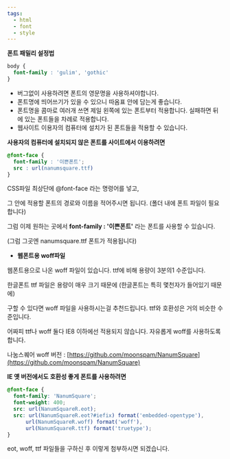 ```yaml
---
tags:
  - html
  - font
  - style
---
```

**폰트 패밀리 설정법**

```css
body {
  font-family : 'gulim', 'gothic'
}
```

- 버그없이 사용하려면 폰트의 영문명을 사용하셔야합니다.
- 폰트명에 띄어쓰기가 있을 수 있으니 따옴표 안에 담는게 좋습니다.
- 폰트명을 콤마로 여러개 쓰면 제일 왼쪽에 있는 폰트부터 적용합니다. 실패하면 뒤에 있는 폰트들을 차례로 적용합니다.
- 웹사이트 이용자의 컴퓨터에 설치가 된 폰트들을 적용할 수 있습니다.

**사용자의 컴퓨터에 설치되지 않은 폰트를 사이트에서 이용하려면**

```css
@font-face {
  font-family : '이쁜폰트';
  src : url(nanumsquare.ttf)
}
```

CSS파일 최상단에 @font-face 라는 명령어를 넣고,

그 안에 적용할 폰트의 경로와 이름을 적어주시면 됩니다. (폴더 내에 폰트 파일이 필요합니다)

그럼 이제 원하는 곳에서 **font-family : '이쁜폰트'** 라는 폰트를 사용할 수 있습니다.

(그럼 그곳엔 nanumsquare.ttf 폰트가 적용됩니다)

- **웹폰트용 woff파일**

웹폰트용으로 나온 woff 파일이 있습니다. ttf에 비해 용량이 3분의1 수준입니다.

한글폰트 ttf 파일은 용량이 매우 크기 때문에 (한글폰트는 특히 몇천자가 들어있기 때문에)

구할 수 있다면 woff 파일을 사용하시는걸 추천드립니다. ttf와 호환성은 거의 비슷한 수준입니다.

어짜피 ttf나 woff 둘다 IE8 이하에선 적용되지 않습니다. 자유롭게 woff를 사용하도록 합니다.

나눔스퀘어 woff 버전 : [https://github.com/moonspam/NanumSquare](https://github.com/moonspam/NanumSquare)

**IE 옛 버전에서도 호환성 좋게 폰트를 사용하려면**

```css
@font-face {
  font-family: 'NanumSquare';
  font-weight: 400;
  src: url(NanumSquareR.eot);
  src: url(NanumSquareR.eot?#iefix) format('embedded-opentype'),
      url(NanumSquareR.woff) format('woff'),
      url(NanumSquareR.ttf) format('truetype');
}
```

eot, woff, ttf 파일들을 구하신 후 이렇게 첨부하시면 되겠습니다.